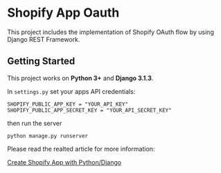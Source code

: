 # Shopify App Oauth

This project includes the implementation of Shopify OAuth flow by using Django REST Framework.

## Getting Started

This project works on **Python 3+** and **Django 3.1.3**. 

In `settings.py` set your apps API credentials:

```
SHOPIFY_PUBLIC_APP_KEY = "YOUR_API_KEY"
SHOPIFY_PUBLIC_APP_SECRET_KEY = "YOUR_API_SECRET_KEY"
```
then run the server

```
python manage.py runserver
```

Please read the realted article for more information:

[Create Shopify App with Python/Django](https://thepylot.dev)
